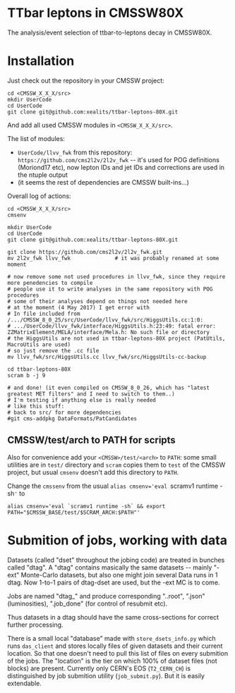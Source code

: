 TTbar leptons in CMSSW80X
=========================

The analysis/event selection of ttbar-to-leptons decay in CMSSW80X.





Installation
============

Just check out the repository in your CMSSW project:

	cd <CMSSW_X_X_X/src>
	mkdir UserCode
	cd UserCode
	git clone git@github.com:xealits/ttbar-leptons-80X.git

And add all used CMSSW modules in `<CMSSW_X_X_X/src>`.

The list of modules:

* `UserCode/llvv_fwk` from this repository: `https://github.com/cms2l2v/2l2v_fwk` -- it's used for POG definitions (Moriond17 etc), now lepton IDs and jet IDs and corrections are used in the ntuple output
* (it seems the rest of dependencies are CMSSW built-ins...)

Overall log of actions:

	cd <CMSSW_X_X_X/src>
	cmsenv

	mkdir UserCode
	cd UserCode
	git clone git@github.com:xealits/ttbar-leptons-80X.git

	git clone https://github.com/cms2l2v/2l2v_fwk.git
	mv 2l2v_fwk llvv_fwk              # it was probably renamed at some moment

	# now remove some not used procedures in llvv_fwk, since they require more penedencies to compile
	# people use it to write analyses in the same repository with POG procedures
	# some of their analyses depend on things not needed here
	# at the moment (4 May 2017) I get error with
	# In file included from /.../CMSSW_8_0_25/src/UserCode/llvv_fwk/src/HiggsUtils.cc:1:0:
	# .../UserCode/llvv_fwk/interface/HiggsUtils.h:23:49: fatal error: ZZMatrixElement/MELA/interface/Mela.h: No such file or directory
	# the HiggsUtils are not used in ttbar-leptons-80X project (PatUtils, MacroUtils are used)
	# so just remove the .cc file
	mv llvv_fwk/src/HiggsUtils.cc llvv_fwk/src/HiggsUtils-cc-backup

	cd ttbar-leptons-80X
	scram b -j 9

	# and done! (it even compiled on CMSSW_8_0_26, which has "latest greatest MET filters" and I need to switch to them..)
	# I'm testing if anything else is really needed
	# like this stuff:
	# back to src/ for more dependencies
	#git cms-addpkg DataFormats/PatCandidates
	



CMSSW/test/arch to PATH for scripts
-----------------------------------

Also for convenience add your `<CMSSW>/test/<arch>` to `PATH`:
some small utilities are in `test/` directory and `scram` copies them to `test` of the CMSSW project,
but usual `cmsenv` doesn't add this directory to `PATH`.

Change the `cmssenv` from the usual `alias cmsenv='eval `scramv1 runtime -sh`'` to

	alias cmsenv='eval `scramv1 runtime -sh` && export PATH="$CMSSW_BASE/test/$SCRAM_ARCH:$PATH"'






Submition of jobs, working with data
=======================================

Datasets (called "dset" throughout the jobing code) are treated in bunches called "dtag".
A "dtag" contains masically the same datasets
-- mainly "-ext" Monte-Carlo datasets, but also one might join several Data runs in 1 dtag.
Now 1-to-1 pairs of dtag-dset are used, but the -ext MC is to come.

Jobs are named "dtag_<number of job>" and produce corresponding "<job>.<subchannel>.root", "<job>.json" (luminosities), "<job>.job_done" (for control of resubmit etc).
    
Thus datasets in a dtag should have the same cross-sections for correct further processing.

There is a small local "database" made with `store_dsets_info.py` which runs `das_client` and stores locally files of given datasets and their current location.
So that one doesn't need to pull this list of files on every submition of the jobs.
The "location" is the tier on which 100% of dataset files (not blocks) are present.
Currently only CERN's EOS (`T2_CERN_CH`) is distinguished by job submition utility (`job_submit.py`).
But it is easily extendable.




